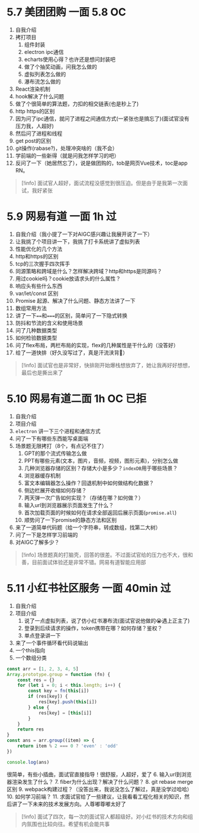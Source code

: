 # 5.7 美团团购 一面 5.8 OC
1. 自我介绍
2. 拷打项目
	1. 组件封装
	2. electron ipc通信
	3. echarts使用心得？也许还是想问封装吧
	4. 做了个抽奖动画，问我怎么做的
	5. 虚拟列表怎么做的
	6. 瀑布流怎么做的
3. React渲染机制
4. hook解决了什么问题
5. 做了个很简单的算法题，力扣的相交链表(也是秒上了)
6. http https的区别
7. 因为问了ipc通信，就问了进程之间通信方式(一紧张也是搞忘了)(面试官没有压力我，人超好)
8. 然后问了进程和线程
9. get post的区别
10. git操作(rabase?)，处理冲突啥的（我不会）
11. 学前端的一些新得（就是问我怎样学习的吧）
12. 反问了一下（她居然忘了），说是做团购的，tob是网页Vue技术，toc是app RN。
>[!info]
>面试官人超好，面试流程没感觉到很压迫。但是由于是我第一次面试，我好紧张

# 5.9 网易有道 一面 1h 过
1. 自我介绍（我小提了一下对AIGC感兴趣让我展开说了一下）
2. 让我挑了个项目讲一下，我挑了打卡系统讲了虚拟列表
3. 性能优化的几个方法
4. http和https的区别
5. tcp的三次握手四次挥手
6. 同源策略和跨域是什么？怎样解决跨域？http和https是同源吗？
7. 用过cookie吗？cookie放请求头的什么属性？
8. 响应头有些什么东西
9. var/let/const 区别
10. Promise 起源、解决了什么问题、静态方法讲了一下
11. 数组常用方法
12. 讲了一下`==`和`===`的区别，简单问了一下隐式转换
13. 防抖和节流的含义和使用场景
14. 问了几种数据类型
15. 如何检验数据类型
16. 问了flex布局，两栏布局的实现，flex的几种属性是干什么的（没答好）
17. 给了一道快排（好久没写过了，真是汗流浃背🥵）
>[!info]
>面试官也是非常好，快排刚开始爆栈想放弃了，她让我再好好想想，最后也是撕出来了

# 5.10 网易有道二面 1h OC 已拒
1. 自我介绍
2. 项目介绍
3. `electron` 讲一下三个进程和通信方式
4. 问了一下有哪些东西能写桌面端
5. 场景题无限拷打（8个，有点记不住了）
	1. GPT的那个流式传输怎么做
	2. PPT有哪些元素(文本，图片，音频，视频，图形元素)，分别怎么做
	3. 几种浏览器存储的区别？存储大小是多少？`indexDB`用于哪些场景？
	4. 浏览器缓存机制
	5. 富文本编辑器怎么操作？回退机制中如何做结构化数据？
	6. 侧边栏展开收缩如何存储？
	7. 两天弹一次广告如何实现？（存储在哪？如何做？）
	8. 输入url到浏览器展示页面发生了什么？
	9. 首次加载页面的时候如何在请求全部返回后展示页面(`promise.all`)
	10. 顺势问了一下promise的静态方法和区别
6. 来了一道简单代码题（给一个字符串，转成数组，找第二大树）
7. 问了一下是怎样学习前端的
8. 对AIGC了解多少？
>[!info]
>场景题真的打脑壳，回答的很差。不过面试官给的压力也不大，很和善，目前面试体验还是非常不错。网易有道智能应用部
# 5.11 小红书社区服务 一面 40min 过
1. 自我介绍
2. 项目介绍
	1. 说了一点虚拟列表，说了仿小红书瀑布流(面试官说他做的😭遇上正主了)
	2. 登录到后续请求的操作，token携带在哪？如何存储？鉴权？
	3. 单点登录讲一下
3. 来了一个事件循环看代码说输出
4. 一个this指向
5. 一个数组分类
```javascript
const arr = [1, 2, 3, 4, 5]
Array.prototype.group = function (fn) {
	const res = {}
	for (let i = 0; i < this.length; i++) {
		const key = fn(this[i])
		if (res[key]) {
			res[key].push(this[i])
		} else {
			res[key] = [this[i]]
		}
	}
	return res
}
const ans = arr.group((item) => {
	return item % 2 === 0 ? 'even' : 'odd'
})

console.log(ans)
```
很简单，有些小插曲，面试官直接指导！很舒服，人超好，爱了
6. 输入url到浏览器渲染发生了什么？
7. fiber为什么出现？解决了什么问题？
8. git rebase merge区别
9. webpack构建过程？（没答出来，我说没怎么了解过，真是没学过哈哈）
10. 如何学习前端？ 
11. 求面试官给了一些建议，让我看看工程化相关的知识，然后讲了一下未来的技术发展方向。人尊嘟尊嘟太好了
>[!info]
>面试了四次，每一次的面试官人都超级好。对小红书的技术方向和组内氛围也比较向往。希望有机会能共事

